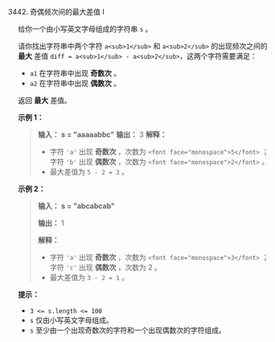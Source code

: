 3442. 奇偶频次间的最大差值 I

给你一个由小写英文字母组成的字符串 `s` 。

请你找出字符串中两个字符 `a<sub>1</sub>` 和 `a<sub>2</sub>` 的出现频次之间的 **最大** 差值 `diff = a<sub>1</sub> - a<sub>2</sub>`，这两个字符需要满足：

* `a1` 在字符串中出现 **奇数次** 。
* `a2` 在字符串中出现 **偶数次** 。

返回 **最大** 差值。

**示例 1：**

> **输入：** **s = "aaaaabbc"**
> **输出：** 3
> **解释：**
>
> * 字符 `'a'` 出现 **奇数次** ，次数为 `<font face="monospace">5</font>` ；字符 `'b'` 出现 **偶数次** ，次数为 `<font face="monospace">2</font>` 。
> * 最大差值为 `5 - 2 = 3` 。
>

**示例 2：**

>  **输入：** **s = "abcabcab"**
>
>  **输出：** 1
>
>  **解释：**
>
> * 字符 `'a'` 出现 **奇数次** ，次数为 `<font face="monospace">3</font>` ；字符 `'c'` 出现 **偶数次** ，次数为 2 。
> * 最大差值为 `3 - 2 = 1` 。
>

**提示：**

* `3 <= s.length <= 100`
* `s` 仅由小写英文字母组成。
* `s` 至少由一个出现奇数次的字符和一个出现偶数次的字符组成。
